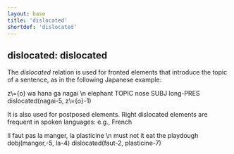 ```yaml
---
layout: base
title: 'dislocated'
shortdef: 'dislocated'
---
```


## dislocated: dislocated

The *dislocated* relation is used for fronted elements that introduce the topic of a sentence, as in the following Japanese example:

<div class="sd-parse">
z\={o} wa hana ga nagai \n elephant TOPIC nose SUBJ long-PRES
dislocated(nagai-5, z\={o}-1)
</div>


It is also used for postposed elements. Right dislocated elements are frequent in spoken languages: e.g., French

<div class="sd-parse">
Il faut pas la manger, la plasticine \n must not it eat the playdough
dobj(manger,-5, la-4)
dislocated(faut-2, plasticine-7)
</div>

